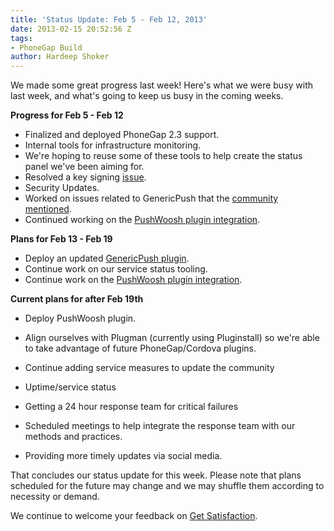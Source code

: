 ```yaml
---
title: 'Status Update: Feb 5 - Feb 12, 2013'
date: 2013-02-15 20:52:56 Z
tags:
- PhoneGap Build
author: Hardeep Shoker
---
```


We made some great progress last week! Here's what we were busy with last
week, and what's going to keep us busy in the coming weeks.

**Progress for Feb 5 - Feb 12**

- Finalized and deployed PhoneGap 2.3 support.
- Internal tools for infrastructure monitoring.
- We're hoping to reuse some of these tools to help create the status panel we've been aiming for.
- Resolved a key signing [issue](https://github.com/phonegap/build/issues/86).
- Security Updates.
- Worked on issues related to GenericPush that the [community mentioned](http://community.phonegap.com/nitobi/topics/phonegap_build_support_for_push_notification_plugin).
- Continued working on the [PushWoosh plugin integration](https://github.com/shaders/pushwoosh-phonegap-build-plugin).

**Plans for Feb 13 - Feb 19**

- Deploy an updated [GenericPush plugin](https://github.com/phonegap-build/PushPlugin).
- Continue work on our service status tooling.
- Continue work on the [PushWoosh plugin integration](https://github.com/shaders/pushwoosh-phonegap-build-plugin).

**Current plans for after Feb 19th**

- Deploy PushWoosh plugin.
- Align ourselves with Plugman (currently using Pluginstall) so we're able to take advantage of future PhoneGap/Cordova plugins.

- Continue adding service measures to update the community
- Uptime/service status
- Getting a 24 hour response team for critical failures
- Scheduled meetings to help integrate the response team with our methods and practices.
- Providing more timely updates via social media.

That concludes our status update for this week. Please note that plans
scheduled for the future may change and we may shuffle them according
to necessity or demand.

We continue to welcome your feedback on
[Get Satisfaction](http://community.phonegap.com/nitobi).
